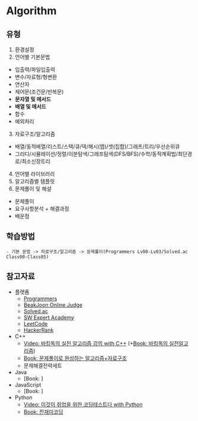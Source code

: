 # Algorithm

## 유형
1) 환경설정
2) 언어별 기본문법
  - 입출력/파일입출력
  - 변수/자료형/형변환
  - 연산자
  - 제어문(조건문/반복문)
  - **문자열 및 메서드**
  - **배열 및 메서드**
  - 함수
  - 예외처리
3) 자료구조/알고리즘
  - 배열/동적배열/리스트/스택/큐/덱/해시(맵)/셋(집합)/그래프/트리/우선순위큐
  - 그리디/시뮬레이션/정렬/이분탐색/그래프탐색(DFS/BFS)/수학/동적계획법/최단경로/최소신장트리
4) 언어별 라이브러리
5) 알고리즘별 템플릿
6) 문제풀이 및 해설
  - 문제풀이
  - 요구사항분석 + 해결과정
  - 배운점

## 학습방법
```
- 기본 문법 -> 자료구조/알고리즘 -> 문제풀이(Programmers Lv00-Lv03/Solved.ac Class00-Class05)
```

## 참고자료
- 플랫폼
  - [Programmers](https://school.programmers.co.kr/learn/challenges?order=recent&levels=1&languages=javascript)
  - [BeakJoon Online Judge](https://www.acmicpc.net/)
  - [Solved.ac](https://solved.ac/)
  - [SW Expert Academy](https://swexpertacademy.com/main/main.do)
  - [LeetCode](https://leetcode.com/problemset/)
  - [HackerRank](https://www.hackerrank.com/dashboard)
- C++
  - [Video: 바킹독의 실전 알고리즘 강의 with C++](https://www.youtube.com/playlist?list=PLtqbFd2VIQv4O6D6l9HcD732hdrnYb6CY) (+[Book: 바킹독의 실전알고리즘](https://blog.encrypted.gg/category/%EA%B0%95%EC%A2%8C/%EC%8B%A4%EC%A0%84%20%EC%95%8C%EA%B3%A0%EB%A6%AC%EC%A6%98?page=2))
  - [Book: 문제풀이로 완성하는 알고리즘+자료구조](https://product.kyobobook.co.kr/detail/S000214420933)
  - 문제해결전략세트
- Java
  - [Book: ]
- JavaScript
  - [Book: ]
- Python
  - [Video: 이것이 취업을 위한 코딩테스트다 with Python](https://www.youtube.com/playlist?list=PLRx0vPvlEmdAghTr5mXQxGpHjWqSz0dgC)
  - [Book: 잔재미코딩](https://www.fun-coding.org/post/funcodingcodes.html)
